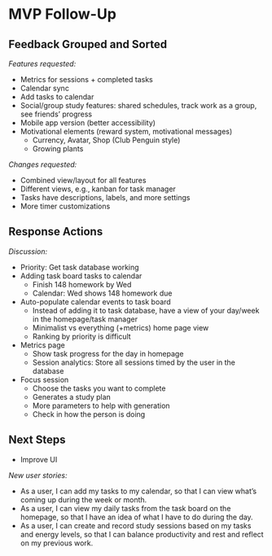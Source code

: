 # MVP Follow-Up
## Feedback Grouped and Sorted
*Features requested:*
- Metrics for sessions + completed tasks
- Calendar sync
- Add tasks to calendar
- Social/group study features: shared schedules, track work as a group, see friends’ progress
- Mobile app version (better accessibility)
- Motivational elements (reward system, motivational messages)
    - Currency, Avatar, Shop (Club Penguin style)
    - Growing plants

*Changes requested:*
- Combined view/layout for all features
- Different views, e.g., kanban for task manager
- Tasks have descriptions, labels, and more settings
- More timer customizations

## Response Actions
*Discussion:*
- Priority: Get task database working
- Adding task board tasks to calendar
    - Finish 148 homework by Wed
    - Calendar: Wed shows 148 homework due
- Auto-populate calendar events to task board
    - Instead of adding it to task database, have a view of your day/week in the homepage/task manager
    - Minimalist vs everything (+metrics) home page view
    - Ranking by priority is difficult
- Metrics page
    - Show task progress for the day in homepage
    - Session analytics: Store all sessions timed by the user in the database
- Focus session
    - Choose the tasks you want to complete
    - Generates a study plan
    - More parameters to help with generation
    - Check in how the person is doing

## Next Steps
- Improve UI

*New user stories:*
- As a user, I can add my tasks to my calendar, so that I can view what’s coming up during the week or month.
- As a user, I can view my daily tasks from the task board on the homepage, so that I have an idea of what I have to do during the day.
- As a user, I can create and record study sessions based on my tasks and energy levels, so that I can balance productivity and rest and reflect on my previous work.